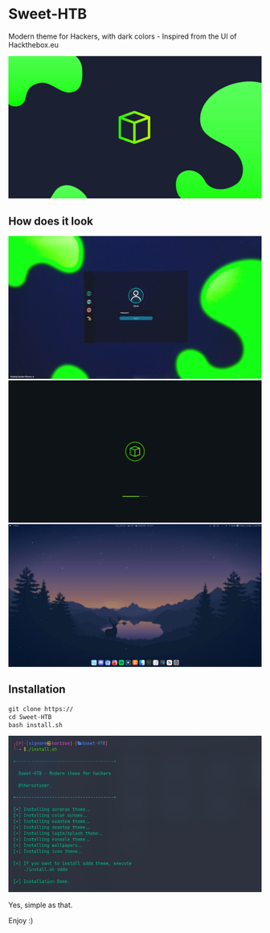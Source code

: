 
# Sweet-HTB

Modern theme for Hackers, with dark colors - Inspired from the UI of Hackthebox.eu

![Wallpaper01](wallpapers/Sweet-Wallpapers/Sweet-HTB.png)

## How does it look

![lockscreen](sddm/Sweet-HTB/Preview.png)
![splash](look-and-feel/Sweet-HTB/contents/previews/splash.png)
![Wallpaper02](looks.png)

## Installation

```shell
git clone https://
cd Sweet-HTB
bash install.sh
```
![Install](install.png)

Yes, simple as that.

Enjoy :)
